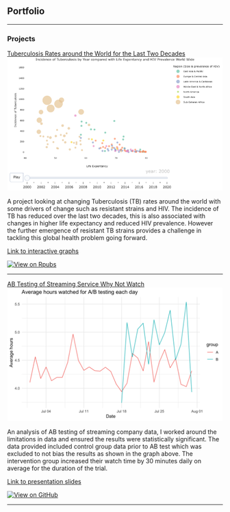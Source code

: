 ## Portfolio

---

### Projects

[Tuberculosis Rates around the World for the Last Two Decades](https://rpubs.com/AstridChristyne/1101876)
<img src="Projects/TBHIVrate/TBHIVLE.png?raw=true"/>

A project looking at changing Tuberculosis (TB) rates around the world with some drivers of change such as 
resistant strains and HIV. The incidence of TB has reduced over the last two decades, this
is also associated with changes in higher life expectancy and reduced HIV prevalence. However the further
emergence of resistant TB strains provides a challenge in tackling this global health problem going forward. 


[Link to interactive graphs](https://rpubs.com/AstridChristyne/1071153)


[![View on Rpubs](https://img.shields.io/badge/Rpubs-View_on_Rpubs-blue?logo=R&labelColor=grey)](https://rpubs.com/AstridChristyne/1101876/)




---


[AB Testing of Streaming Service Why Not Watch](Projects/Streaming_ABtest/ABtestingR.pdf)
<img src="Projects/Streaming_ABtest/ABhrsWatched.png?raw=true"/> 

An analysis of AB testing of streaming company data, I worked around the limitations in data
and ensured the results were statistically significant. The data provided included control group data prior 
to AB test which was excluded to not bias the results as shown in the graph above. The intervention group 
increased their watch time by 30 minutes daily on average for the duration of the trial. 


[Link to presentation slides](Projects/Streaming_ABtest/ABtestingR.pdf)


[![View on GitHub](https://img.shields.io/badge/GitHub-View_on_GitHub-blue?logo=GitHub)](https://github.com/Astrid-dG/astrid-dg.github.io/tree/master/Projects/Streaming_ABtest/)




---
